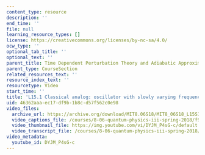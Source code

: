 ```yaml
---
content_type: resource
description: ''
end_time: ''
file: null
learning_resource_types: []
license: https://creativecommons.org/licenses/by-nc-sa/4.0/
ocw_type: ''
optional_tab_title: ''
optional_text: ''
parent_title: Time Dependent Perturbation Theory and Adiabatic Approximation
parent_type: CourseSection
related_resources_text: ''
resource_index_text: ''
resourcetype: Video
start_time: ''
title: 'L15.1 Classical analog: oscillator with slowly varying frequency'
uid: 46362aaa-ec17-df9b-1b8c-d57f562c0e98
video_files:
  archive_url: https://archive.org/download/MIT8.06S18/MIT8_06S18_L15S1_300k.mp4
  video_captions_file: /courses/8-06-quantum-physics-iii-spring-2018/f9cf1c5911b450b5baaf7fb96b678816_DYJM_P4sG-c.vtt
  video_thumbnail_file: https://img.youtube.com/vi/DYJM_P4sG-c/default.jpg
  video_transcript_file: /courses/8-06-quantum-physics-iii-spring-2018/20f26602f22e0792fdaa4a511a2625d7_DYJM_P4sG-c.pdf
video_metadata:
  youtube_id: DYJM_P4sG-c
---
```

